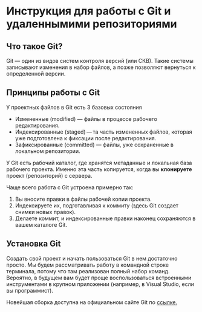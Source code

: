 # Инструкция для работы с Git и удаленнымими репозиториями

## Что такое Git?
Git — один из видов систем контроля версий (или СКВ). Такие системы записывают изменения в набор файлов, а позже позволяют вернуться к определенной версии.

## Принципы работы с Git
У проектных файлов в Git есть 3 базовых состояния

* Измененные (modified) — файлы в процессе рабочего редактирования.
* Индексированные (staged) — та часть измененных файлов, которая уже подготовлена к фиксации после редактирования.
* Зафиксированные (committed) — файлы, уже сохраненные в локальном репозитории.

У Git есть рабочий каталог, где хранятся метаданные и локальная база рабочего проекта. Именно эта часть копируется, когда вы **клонируете** проект (репозиторий) с сервера.

Чаще всего работа с Git устроена примерно так:
1. Вы вносите правки в файлы рабочей копии проекта.
2. Индексируете их, подготавливая к коммиту (здесь Git создает снимки новых правок).
3. Делаете коммит, и индексированные правки наконец сохраняются в вашем каталоге Git.

## Установка Git
Создать свой проект и начать пользоваться Git в нем достаточно просто. Мы будем рассматривать работу в командной строке терминала, потому что там реализован полный набор команд. Вероятно, в будущем вам будет проще воспользоваться встроенными инструментами в крупном приложении (например, в Visual Studio, если вы программист).

Новейшая сборка доступна на официальном сайте Git по [ссылке.](https://git-scm.com/download/win)
